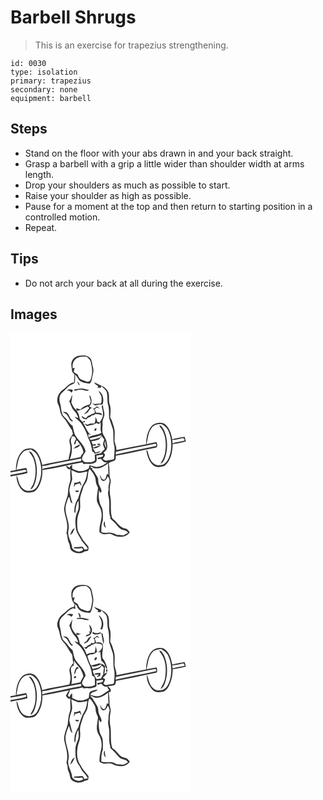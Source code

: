# Barbell Shrugs
> This is an exercise for trapezius strengthening.

``` 
id: 0030 
type: isolation 
primary: trapezius 
secondary: none 
equipment: barbell 
``` 

## Steps

 - Stand on the floor with your abs drawn in and your back straight.
 - Grasp a barbell with a grip a little wider than shoulder width at arms length.
 - Drop your shoulders as much as possible to start.
 - Raise your shoulder as high as possible.
 - Pause for a moment at the top and then return to starting position in a controlled motion.
 - Repeat.

## Tips

 - Do not arch your back at all during the exercise.

## Images

<svg width="288" height="275pt" viewBox="0 0 216 275" xmlns="http://www.w3.org/2000/svg">
  <g fill="#FFF">
    <path d="M0 0h216v275H0V172.3c6.78-1.27 13.64-2.24 20.29-4.13-.21-2.11-.59-4.21-1.37-6.19-3.94.87-7.9 1.6-11.87 2.29 1.69-7.11 1.92-15.27 7.44-20.73 2.53-2.94 6.57-3.05 10.11-3.67 2.82 2.01 5.98 3.86 7.67 7.02 6.2 11.11 6.13 25.3.22 36.51-1.85 3.47-5.18 6.41-9.37 5.95-5.37 1.2-9.99-2.89-12.01-7.51-1.92-3.39-1.7-7.63-4.09-10.77.34 6.88 2.64 14.41 8.3 18.77 3.52 2.9 8.32 1.59 12.39 1.02 4.09-1.96 6.21-6.31 7.91-10.28 2.2-5.02 2.73-10.57 2.62-16 16.08-2.15 31.84-6.27 47.8-9.15.49.51 1.48 1.55 1.97 2.06 4.52-.91 9.58.83 13.7-1.81 2.73-2.06 1.61-5.51 1.28-8.35 2.62-.48 5.24-1.07 7.91-1.13.91 3.78-4.25 2.42-6.1 3.84-.93 2.64 2.29.89 3.72 1.08 1.98 2.81 4.6 5.58 8.52 4-1.89 1.16-3.77 2.34-5.6 3.58-2.75.92-5.46 2.51-8.45 2.14-2.8-.36-5.47-1.35-8.19-2.05-.32 1.31-.65 2.63-.99 3.95-3.47 2.26-7.67 3.53-11.82 3.2-2.8-.51-5.32-1.91-7.92-2.99-.03-1.64-.07-3.28-.13-4.92-1.49.91-2.44 2.37-3.34 3.82-1.15-1.34-2.46-2.58-4.42-2.01 1.67 1.55 3.26 5.85 5.9 3.26-.68 3.59-.35 7.24-.1 10.85.42 3.5-1.42 6.64-2.06 9.98-.89 3.68-.65 7.51-1.36 11.21-1.6 5.21-3.88 10.32-4.2 15.82.14 7.2 3.77 13.85 3.74 21.08.02 2.76-.26 5.53-.96 8.21 1.7 3.72.91 8.02 2.88 11.64 1.34 2.46 1 5.42 2.14 7.92 3.85 4.87 11.83 6.23 16.82 2.43 1.42-.47 3.54-.08 4.33-1.65.58-1.23.15-2.65.22-3.95-2.35-3.66-5.94-6.36-7.86-10.3-1.91-3.81-4.95-7.18-5.33-11.6-.73-6.49-.55-13.35 2.02-19.45 2.4-5.5.64-11.54 1.21-17.29.59-4.14 2.43-7.95 3.51-11.97.85-3.7 4.13-6.26 4.93-9.98 1.5-4.16.29-8.98 2.95-12.72 3.75 4.03 7.35 9 7.37 14.75.04 2.89 1.87 5.26 2.73 7.91-.62 5.29-1.81 10.6-1.33 15.95 1.33 4.51 4.76 8.22 5.26 13 1.82 8.27-3.15 16.04-2.13 24.34 1.61.92 3.17 2.15 5.07 2.38 2.73.19 5.42-.75 8.14-.42 3.34.99 6.26 3.33 9.89 3.21 4.8 1.07 10.7-.78 13.1-5.3-1.6-1.7-2.86-4.24-5.48-4.38-7.1-.86-9.8-8.46-15.36-11.95-2.93-7.94-1.04-16.59-2.18-24.8-1.28-6.11-1.36-12.56.11-18.64.83-3.22-1.47-6.15-1.36-9.35.15-4.58-.13-9.16-.88-13.68.89-.6 1.78-1.18 2.69-1.74 1.71-.55 3.71-.69 5.06-2.01.96-1.56.58-3.52.8-5.26 15.31-2.57 30.41-6.23 45.65-9.14 1.17-.45 3.11-.13 3.63-1.55 1.18-1.78-.14-3.74-.6-5.52-4 .78-8.01 1.53-12.02 2.29 1.99-6.63 1.91-14.16 6.53-19.75 2.45-3.53 6.99-4.19 10.97-4.37 4.41 1.66 7.85 5.36 9.49 9.75 3.83 9.78 3.79 21.06-.09 30.82-1.82 4.37-5.41 9.13-10.7 8.77-4.88 1.05-9.25-2.54-11.36-6.64-1.92-3.21-2.48-6.95-3.61-10.44-.33-.23-1-.69-1.33-.91.93 6.6 2.99 13.59 8.14 18.16 3.74 3.28 9.18 2.19 13.51 1 7.79-6.16 9.69-16.94 9.98-26.33 5.34-.76 10.66-1.75 15.85-3.21-.52-1.85-1.01-3.71-1.6-5.54-4.99.76-9.96 1.64-14.81 3-1.21-6.15-2.8-12.74-7.55-17.19-4.3-4.3-11.48-3-16.03.15-6.07 5.9-7.54 14.88-7.84 22.99-11.89 2.06-23.73 4.49-35.56 6.89.19-3.72-1.54-7.05-2.32-10.58.05-5.66.98-11.5-.76-17.03-1.32-3.91-1.93-8.16-4.46-11.54.42-5.6 1.32-11.51-.88-16.86-1.26-4.51.52-9.46-1.49-13.88-1.52-3.08-4.14-5.86-7.45-6.96-3.3-1.06-6.09-3.23-9.43-4.2 1.06 2.13 3.09 3.35 5.1 4.46-.31.4-.92 1.22-1.23 1.62 1.38.12 2.76.23 4.14.35l.44-2.25c2.34 1.99 4.89 3.9 6.46 6.61 1.81 5.34.23 11.18 2.01 16.52 1.44 4.91.82 10.09 1.08 15.12 1.47 4.42 2.89 8.86 4.44 13.26 1.4 6.2-.07 12.68 1.41 18.89 1.62 5.47.02 11.13.19 16.7l-.52.95c-3.22.78-6.53 1.08-9.79 1.65-1.17-.71-2.34-1.4-3.56-2.01 2.09-1.8 4.59-5.79.92-7.42 1.95-1.56 4.16-3.25 4.57-5.89.34-2.73-.32-5.46-.86-8.12-.78-4.09-4.22-7.09-4.8-11.26-.44-3.59.43-7.21.09-10.83-.27-2.47.96-4.72 1.67-7.01 2.04-4.83-1.55-9.65-1-14.6-.57.71-1.13 1.42-1.68 2.13.82 3.78 2.17 7.64 1.44 11.56-.78 2.71-2.42 5.06-3.72 7.53l-2.88-.52c-.38-2.22-1.31-4.26-2.37-6.22.06 2.8.23 5.72-1.47 8.13-2.72-.36-5.54-.34-7.87 1.32-1.21-.48-2.43-.97-3.64-1.46 1.09 1.17 2.02 3.51 4.03 3.03 3.29-1.55 7.29-.94 10.14-3.49.95.37 1.88.76 2.81 1.18.77-.65 1.55-1.29 2.34-1.92.07 2.91.01 5.83-.18 8.74.34 1.27.69 2.54 1.05 3.81-4.73 2.83-10.68 2.29-15.27 5.29-.08-1.28-.74-2.64-.29-3.92l3.28 1.16c-5.45-3.62-6.52-10.31-10.09-15.36h2.42c-.01-.54-.02-1.61-.03-2.15-.87.58-1.73 1.16-2.59 1.76-1.1-1.12-2.22-2.22-3.34-3.31-.8-3.48-1.06-7.38-3.84-9.99 4.87-.73 8.98-3.32 13.37-5.32.66.56 1.32 1.13 1.98 1.7-1.22 1.59-2.4 3.23-3.61 4.84-1.13.86-2.11 1.87-2.71 3.18 1.61-.9 3.18-1.87 4.7-2.91 1.06-2.12 2.55-3.98 4.65-5.15-1.16-.53-2.31-1.08-3.46-1.62 4.26-3.24 3.52-10.07.49-13.91-.38 2.65 1.11 5 1.54 7.52-.31 1.39-.81 2.72-1.24 4.08-4.21.86-8.06 2.8-11.11 5.85a41.34 41.34 0 0 1-5.11-1.35c.16.66.47 1.98.63 2.64-3.01-2.54-4.99-5.95-6.45-9.55.43-3.05 1.01-6.08 1.24-9.16-1.85 2.26-1.7 5.59-3.84 7.6 2.01 3.84 2.84 8.37 6.01 11.52 2.45 2.33 3.99 5.32 4.9 8.54-1.57-.51-3.14-1-4.73-1.41 2.56 2.73 5.89 4.69 8.14 7.72 3.73 5.38 6.6 11.28 8.47 17.54 2.64 5.11 4.21 10.59 4.84 16.29 1.67.49 2.72 1.6 3.14 3.31.39-.41.77-.82 1.17-1.22 2.38.35 4.37-1.03 6.34-2.12-2.25.27-4.52.63-6.65 1.46-1.12-1.8-2.25-3.59-3.38-5.39 3.72 1.35 7.36-1.5 10.35-3.33-3.4.33-6.58 1.56-9.63 2.99-.19-.68-.56-2.03-.74-2.7.78.06 2.35.19 3.14.26l.96-2.21c-1.33.29-2.66.59-3.98.9-.57-1.33-1.16-2.64-1.75-3.95 3.05-.57 6.18-1.05 9.03-2.35 1.4-1.07 2.3-2.65 3.42-3.99 1.02 1.4 2.05 2.8 3.06 4.21-.57 1.92-1.29 3.82-1.53 5.82.51 1.95 1.4 3.78 2.16 5.65-1.84 1.33-3.18 3.16-4.65 4.84-2.47.6-4.98.99-7.4 1.78.07 2.26.16 4.53.32 6.8-3.44 3.25-8.33 2.22-12.59 2.1-.97-.97-1.94-1.93-2.92-2.89-.44-4.01 2.63-6.8 4.26-10.09-1.6-8.11-8.76-12.92-12.71-19.73-1.53-3.43-1.96-7.23-2.97-10.82-4.17-2.87-6.2-7.72-10.09-10.87-4.02-3.99-3.16-10.15-4.63-15.19-1.31-4.3-1.84-9.6 1.5-13.14 2.65-2.4 5.28-4.81 7.71-7.43 2.13-2.39 5.63-2.8 7.94-4.85.88-3.22.59-6.62.68-9.92 2.16 2.02 3.25 4.85 5.15 7.08 3.58 2.87 8.32 3.21 12.71 3.63.8-1.52 1.9-2.97 2.1-4.72.54-5.02 3.05-10.01 1.36-15.09-1.32-3.91-.61-8.96-4.31-11.68-3.17-2.76-7.73-2.12-11.61-2-5.03.24-9.63 4.45-9.99 9.53-.07 3.32.61 6.6 1.02 9.89l2.73 3.12c-.14 3.17-.28 6.34-.59 9.5-5.61.66-8.82 5.64-13.04 8.73-5.71 3.75-9.03 11.92-5.63 18.24 1.71 3.18 1.67 6.87 2.75 10.25 1.07 3.37 3.94 5.62 5.93 8.42 2.77 3.66 4.54 7.99 7.51 11.5.41 1.6.82 3.2 1.24 4.8-1.38 2.13-2.97 4.16-4.02 6.49-.76 2.73.58 5.45.9 8.15.96 5.41-1.72 10.49-2.06 15.83-10.53 2.41-21.31 3.69-31.72 6.59-1.33-6.5-3.51-13.34-8.67-17.84-3.73-3.1-9.14-1.98-13.22-.3-7.61 5.47-9.45 15.6-9.68 24.39-2.16.34-4.3.72-6.44 1.18l-.01-.83V0m80.02 57.87c.63 1.88 1.21 3.9 2.79 5.24.4-2.27-1.49-3.72-2.79-5.24m-3.35 10.07c-.1.38-.29 1.15-.39 1.53 2.61-.29 5.14-1.11 7.76-1.36 3.51-.37 7.07 3.06 10.21.28-3.4-.36-6.61-2.04-10.08-1.68-2.53.21-5 .81-7.5 1.23m-9.1 1.54c2.4-.91 4.25.59 5.57 2.42.54-1.1 1.82-2.04 1.5-3.39-2.17-1.24-5.46-1.19-7.07.97m38.21.08c.83 2.25 2.28 4.21 3.19 6.43.61 2.9.52 5.94-.29 8.8-3.68.12-7.49 1.17-11.05-.22 1.37.97 2.82 1.84 4.31 2.62 2.14-.39 4.49-2.06 6.61-.86.51-.14 1.54-.42 2.05-.55 1.81-5.74.62-12.97-4.82-16.22m-7.02 21.22c1.92.9 3.29 3.95 1.85 5.69-2.84.63-5.12 2.52-7.89 3.3-.68.87-1.35 1.75-2.01 2.63-1.81-.47-3.52-1.29-4.65-2.86-1.75 2.97 2.89 3.96 4.96 4.32 1.21-1.55 2.68-2.87 4.73-3.07l1.56-1.6c1.69-.24 3.31-.76 4.65-1.86 2.8.04 5.56.52 8.19 1.52-.83-3.53-4.97-2.92-7.72-3.02-.02-1.56-.58-2.9-1.68-4.03.92-.72 1.84-1.43 2.77-2.15 1.15.44 2.34.8 3.54 1.08-1.02-.9-2.1-1.74-3.14-2.6-1.64 1.07-2.93 3.05-5.16 2.65m-35.98 4.23c2.11 1.28 4.69 2.2 5.79 4.6 1.64 2.3 2.46 5.8 5.46 6.68l.95-1.1c-3.66-1.35-3.8-5.7-6.19-8.29-1.33-1.96-3.88-2.06-6.01-1.89m116.13 15.71c.06.48.19 1.46.25 1.95 4.66 4.96 6.62 11.8 7.03 18.46.37 6.3-.03 12.79-2.44 18.68-.98 2.56-2.87 4.65-3.72 7.27 3.13-1.19 4.36-4.52 5.45-7.4 2.95-8.54 3.2-17.9.97-26.64-1.32-4.61-3.01-9.92-7.54-12.32m-87.66 3.1c.65.55.65.55 0 0m11.14.55c-1.35.22-2.36 2.16-1.36 3.25 1.5.58 3.29-2.98 1.36-3.25m1.51 19.79c1.18.46 3.41.78 4.11-.5-.92-.99-4.01-1.25-4.11.5m-81.88 8.08c1.97 2.93 4.49 5.56 5.62 8.98 3.32 9.11 3.26 19.43.24 28.61-.81 2.98-3.21 5.22-3.91 8.22 3.59-1.63 4.68-5.75 5.86-9.16 2.74-10.09 2.55-21.29-1.79-30.91-1.36-2.4-2.67-5.99-6.02-5.74z"/>
    <path d="M78.38 31.31c3.57-2.97 8.45-2.76 12.81-2.73 2.71 2.07 5.44 4.62 5.46 8.32 1.98 6.72 1.77 14.11-1.04 20.56-.67.33-2.01.99-2.68 1.33-2.93-.83-5.9-1.63-8.63-3.01-2.01-1.21-2.87-3.55-3.62-5.65a83.465 83.465 0 0 1-4.85-3.24c.26-1.68.71-3.31 1.26-4.91-.61.13-1.85.4-2.46.54-.52-4.02.24-8.7 3.75-11.21zM94.57 126.77c4.82-1.5 9.93-2.25 14.69-4.1-.43 1.27-.99 2.73-2.39 3.2-3.33 1.29-6.91 1.72-10.3 2.81-.5-.48-1.5-1.44-2-1.91zM73.74 124.21c.73.04 2.19.14 2.92.18.64 1.14 1.59 2.12 2.09 3.33-1.62 1.66-2.14 3.9-2.46 6.13 2.76.39 1.63-3.19 2.91-4.69.2.02.59.07.79.09 3.16 3.79 6.17 7.93 7.32 12.82.95 2.94-3.06 3.99-2.94 6.82-4.33 1.17-8.79 1.7-13.15 2.75 2.33-6.28 3.47-13.15 1.59-19.72-1.03-2.61.15-5.23.93-7.71m2.07 14.83c2.74-1.03 7.28-1.78 7.74-5.11-2.76 1.06-6.29 2.34-7.74 5.11zM194.14 128.32c4.52.46 8.91-1.41 13.34-2.1.32.93 2.34 2.3 1 3.16-4.58 1.42-9.54 1.33-13.97 3.3-.09-1.09-.28-3.27-.37-4.36zM114.7 138.35c-1.03-2.73-2.87-5.51-1.08-8.38.45 2.78 1.05 5.56 1.08 8.38zM173.03 133.13c1.78-.72 3.02 2.82.88 2.89-15.95 3.26-31.89 6.61-47.86 9.83.23-1.09.46-2.17.69-3.25 15.34-3.58 30.88-6.22 46.29-9.47zM49.98 157.53c11.63-2.19 23.21-4.63 34.86-6.71-.01.74-.02 2.23-.03 2.98-13.69 2.29-27.15 5.65-40.81 8.1-2.05.39-4.24.64-5.94 1.98.04-1.46.04-2.92.01-4.38 4.07.56 7.94-1.36 11.91-1.97zM96.61 160.05c6.27 5.58 15.04 1.09 20.44-3.5.11 4.46.39 8.91.49 13.37-.49-.11-1.48-.35-1.97-.47-.44 2.37-.98 4.81-2.61 6.68-2.72.61-4.49-2.46-4.86-4.75h-.9c.76 2.21 1.15 4.88 3.25 6.28 3.36.76 5.24-2.84 6.18-5.45 1.07 1.46 2.24 3.04 2.28 4.93.06 3.07-1.79 5.91-1.26 9.02.29 1.99-.44 3.9-.64 5.86.05 2.4.78 4.72 1.13 7.09 1.29 7.36-.97 15 1.77 22.16-.08.36-.22 1.09-.29 1.46 1.8 1.74 3.64 3.44 5.45 5.18 2.43 2.27 3.85 5.54 6.86 7.17 2.92 2.17 7.5 1.08 9.13 5-1.78.82-3.4 1.91-5.15 2.79-2.61.42-5.24-.68-7.88-.27-2.6-1.21-5.14-2.95-8.12-2.87-3.63-.22-7.58 1.21-10.92-.78 0-4.68-.07-9.5 1.86-13.87-.13-6.08 1.02-12.79-2.66-18.1-2.33-5.67-2.77-12.18-1.82-18.22.34.77 1.02 2.3 1.37 3.06.34-.19 1.02-.57 1.36-.77.52-3.36-1.82-5.95-2.89-8.91-1.44-3.14-.16-7-2.3-9.87-2.01-2.93-3.26-6.48-6.18-8.67l1.04-.82c-.7-.3-2.11-.9-2.82-1.2l.66-1.53m17.95 73.9c-1.01-2.49-1.65-5.08-1.16-7.78-2.72 1.55-1.71 6.84 1.16 7.78zM0 167.4c6.03-.76 11.91-2.48 17.94-3.21.38.55 1.15 1.65 1.53 2.2-6.38 1.81-12.95 2.88-19.47 4.06v-3.05zM73.01 164.81c2.71.73 5.1 2.29 7.8 3.05 3.82.52 7.6-.7 11.31-1.46-.64 4.44-1.2 9.08-3.52 13.02-3.85 5.69-5.05 12.6-7.41 18.94-3.25 5-5.14 10.95-4.44 16.94l.97 1.13c.94-5.13.39-10.79 3.84-15.14.16 4.4.93 9.09-1.13 13.2-3.12 6.2-2.94 13.44-1.96 20.13.68 5.68 4.73 9.95 7.04 14.98 2.21 3.24 5.38 5.77 7.27 9.28-1.19 1.17-2.76 1.12-4.28 1.04-.71-1.24-.97-3.16-2.62-3.5-2.63.3-5.24.81-7.89.59-1.2-.15-1.95.38-2.26 1.61 3.41-.27 6.83.82 10.14-.57.47.96 1.92 2.31.31 3.08-3.94 2.76-9.6.88-12.14-2.94-.21-7.6-6.77-14.29-4.33-22.02 1.59-9.62-4.95-18.49-3.52-28.09.84-3.95 2-7.86 3.84-11.47 1.9 2.4 1.15 7.09 4.44 8.09-1.71-5.07-2.96-10.29-3.8-15.57.14-4.55 2.29-8.64 3.31-13 .08-3.79-.71-7.54-.97-11.32m3.51 14.98c-.2 1.8-.37 3.61-.29 5.43.52-1.06.95-2.16 1.41-3.24 1.83-.46 3.64-.98 5.41-1.65.32 1.31 1.08 2.28 2.27 2.9-.54-1.75-1.19-3.46-1.85-5.16-2.15 1.17-4.49 1.84-6.95 1.72m1.32 9.38c-.01 2.53 4.31 2.7 4.23.16-1.41-.08-2.82-.13-4.23-.16m-6.05 53.5c1.01-.91 1.99-1.85 2.95-2.82.48-1.89 1.49-3.57 2.43-5.25-3.45.63-4.57 5.12-5.38 8.07z"/>
  </g>
  <g fill="#333">
    <path d="M73 36.88c.36-5.08 4.96-9.29 9.99-9.53 3.88-.12 8.44-.76 11.61 2 3.7 2.72 2.99 7.77 4.31 11.68 1.69 5.08-.82 10.07-1.36 15.09-.2 1.75-1.3 3.2-2.1 4.72-4.39-.42-9.13-.76-12.71-3.63-1.9-2.23-2.99-5.06-5.15-7.08-.09 3.3.2 6.7-.68 9.92-2.31 2.05-5.81 2.46-7.94 4.85-2.43 2.62-5.06 5.03-7.71 7.43-3.34 3.54-2.81 8.84-1.5 13.14 1.47 5.04.61 11.2 4.63 15.19 3.89 3.15 5.92 8 10.09 10.87 1.01 3.59 1.44 7.39 2.97 10.82 3.95 6.81 11.11 11.62 12.71 19.73-1.63 3.29-4.7 6.08-4.26 10.09.98.96 1.95 1.92 2.92 2.89 4.26.12 9.15 1.15 12.59-2.1-.16-2.27-.25-4.54-.32-6.8 2.42-.79 4.93-1.18 7.4-1.78 1.47-1.68 2.81-3.51 4.65-4.84-.76-1.87-1.65-3.7-2.16-5.65.24-2 .96-3.9 1.53-5.82-1.01-1.41-2.04-2.81-3.06-4.21-1.12 1.34-2.02 2.92-3.42 3.99-2.85 1.3-5.98 1.78-9.03 2.35.59 1.31 1.18 2.62 1.75 3.95 1.32-.31 2.65-.61 3.98-.9l-.96 2.21c-.79-.07-2.36-.2-3.14-.26.18.67.55 2.02.74 2.7 3.05-1.43 6.23-2.66 9.63-2.99-2.99 1.83-6.63 4.68-10.35 3.33 1.13 1.8 2.26 3.59 3.38 5.39 2.13-.83 4.4-1.19 6.65-1.46-1.97 1.09-3.96 2.47-6.34 2.12-.4.4-.78.81-1.17 1.22-.42-1.71-1.47-2.82-3.14-3.31-.63-5.7-2.2-11.18-4.84-16.29-1.87-6.26-4.74-12.16-8.47-17.54-2.25-3.03-5.58-4.99-8.14-7.72 1.59.41 3.16.9 4.73 1.41-.91-3.22-2.45-6.21-4.9-8.54-3.17-3.15-4-7.68-6.01-11.52 2.14-2.01 1.99-5.34 3.84-7.6-.23 3.08-.81 6.11-1.24 9.16 1.46 3.6 3.44 7.01 6.45 9.55-.16-.66-.47-1.98-.63-2.64 1.68.56 3.38 1.01 5.11 1.35 3.05-3.05 6.9-4.99 11.11-5.85.43-1.36.93-2.69 1.24-4.08-.43-2.52-1.92-4.87-1.54-7.52 3.03 3.84 3.77 10.67-.49 13.91 1.15.54 2.3 1.09 3.46 1.62-2.1 1.17-3.59 3.03-4.65 5.15a61.242 61.242 0 0 1-4.7 2.91c.6-1.31 1.58-2.32 2.71-3.18 1.21-1.61 2.39-3.25 3.61-4.84-.66-.57-1.32-1.14-1.98-1.7-4.39 2-8.5 4.59-13.37 5.32 2.78 2.61 3.04 6.51 3.84 9.99 1.12 1.09 2.24 2.19 3.34 3.31.86-.6 1.72-1.18 2.59-1.76.01.54.02 1.61.03 2.15h-2.42c3.57 5.05 4.64 11.74 10.09 15.36l-3.28-1.16c-.45 1.28.21 2.64.29 3.92 4.59-3 10.54-2.46 15.27-5.29-.36-1.27-.71-2.54-1.05-3.81.19-2.91.25-5.83.18-8.74-.79.63-1.57 1.27-2.34 1.92-.93-.42-1.86-.81-2.81-1.18-2.85 2.55-6.85 1.94-10.14 3.49-2.01.48-2.94-1.86-4.03-3.03 1.21.49 2.43.98 3.64 1.46 2.33-1.66 5.15-1.68 7.87-1.32 1.7-2.41 1.53-5.33 1.47-8.13 1.06 1.96 1.99 4 2.37 6.22l2.88.52c1.3-2.47 2.94-4.82 3.72-7.53.73-3.92-.62-7.78-1.44-11.56.55-.71 1.11-1.42 1.68-2.13-.55 4.95 3.04 9.77 1 14.6-.71 2.29-1.94 4.54-1.67 7.01.34 3.62-.53 7.24-.09 10.83.58 4.17 4.02 7.17 4.8 11.26.54 2.66 1.2 5.39.86 8.12-.41 2.64-2.62 4.33-4.57 5.89 3.67 1.63 1.17 5.62-.92 7.42 1.22.61 2.39 1.3 3.56 2.01 3.26-.57 6.57-.87 9.79-1.65l.52-.95c-.17-5.57 1.43-11.23-.19-16.7-1.48-6.21-.01-12.69-1.41-18.89-1.55-4.4-2.97-8.84-4.44-13.26-.26-5.03.36-10.21-1.08-15.12-1.78-5.34-.2-11.18-2.01-16.52-1.57-2.71-4.12-4.62-6.46-6.61l-.44 2.25c-1.38-.12-2.76-.23-4.14-.35.31-.4.92-1.22 1.23-1.62-2.01-1.11-4.04-2.33-5.1-4.46 3.34.97 6.13 3.14 9.43 4.2 3.31 1.1 5.93 3.88 7.45 6.96 2.01 4.42.23 9.37 1.49 13.88 2.2 5.35 1.3 11.26.88 16.86 2.53 3.38 3.14 7.63 4.46 11.54 1.74 5.53.81 11.37.76 17.03.78 3.53 2.51 6.86 2.32 10.58 11.83-2.4 23.67-4.83 35.56-6.89.3-8.11 1.77-17.09 7.84-22.99 4.55-3.15 11.73-4.45 16.03-.15 4.75 4.45 6.34 11.04 7.55 17.19 4.85-1.36 9.82-2.24 14.81-3 .59 1.83 1.08 3.69 1.6 5.54-5.19 1.46-10.51 2.45-15.85 3.21-.29 9.39-2.19 20.17-9.98 26.33-4.33 1.19-9.77 2.28-13.51-1-5.15-4.57-7.21-11.56-8.14-18.16.33.22 1 .68 1.33.91 1.13 3.49 1.69 7.23 3.61 10.44 2.11 4.1 6.48 7.69 11.36 6.64 5.29.36 8.88-4.4 10.7-8.77 3.88-9.76 3.92-21.04.09-30.82-1.64-4.39-5.08-8.09-9.49-9.75-3.98.18-8.52.84-10.97 4.37-4.62 5.59-4.54 13.12-6.53 19.75 4.01-.76 8.02-1.51 12.02-2.29.46 1.78 1.78 3.74.6 5.52-.52 1.42-2.46 1.1-3.63 1.55-15.24 2.91-30.34 6.57-45.65 9.14-.22 1.74.16 3.7-.8 5.26-1.35 1.32-3.35 1.46-5.06 2.01-.91.56-1.8 1.14-2.69 1.74.75 4.52 1.03 9.1.88 13.68-.11 3.2 2.19 6.13 1.36 9.35-1.47 6.08-1.39 12.53-.11 18.64 1.14 8.21-.75 16.86 2.18 24.8 5.56 3.49 8.26 11.09 15.36 11.95 2.62.14 3.88 2.68 5.48 4.38-2.4 4.52-8.3 6.37-13.1 5.3-3.63.12-6.55-2.22-9.89-3.21-2.72-.33-5.41.61-8.14.42-1.9-.23-3.46-1.46-5.07-2.38-1.02-8.3 3.95-16.07 2.13-24.34-.5-4.78-3.93-8.49-5.26-13-.48-5.35.71-10.66 1.33-15.95-.86-2.65-2.69-5.02-2.73-7.91-.02-5.75-3.62-10.72-7.37-14.75-2.66 3.74-1.45 8.56-2.95 12.72-.8 3.72-4.08 6.28-4.93 9.98-1.08 4.02-2.92 7.83-3.51 11.97-.57 5.75 1.19 11.79-1.21 17.29-2.57 6.1-2.75 12.96-2.02 19.45.38 4.42 3.42 7.79 5.33 11.6 1.92 3.94 5.51 6.64 7.86 10.3-.07 1.3.36 2.72-.22 3.95-.79 1.57-2.91 1.18-4.33 1.65-4.99 3.8-12.97 2.44-16.82-2.43-1.14-2.5-.8-5.46-2.14-7.92-1.97-3.62-1.18-7.92-2.88-11.64.7-2.68.98-5.45.96-8.21.03-7.23-3.6-13.88-3.74-21.08.32-5.5 2.6-10.61 4.2-15.82.71-3.7.47-7.53 1.36-11.21.64-3.34 2.48-6.48 2.06-9.98-.25-3.61-.58-7.26.1-10.85-2.64 2.59-4.23-1.71-5.9-3.26 1.96-.57 3.27.67 4.42 2.01.9-1.45 1.85-2.91 3.34-3.82.06 1.64.1 3.28.13 4.92 2.6 1.08 5.12 2.48 7.92 2.99 4.15.33 8.35-.94 11.82-3.2.34-1.32.67-2.64.99-3.95 2.72.7 5.39 1.69 8.19 2.05 2.99.37 5.7-1.22 8.45-2.14 1.83-1.24 3.71-2.42 5.6-3.58-3.92 1.58-6.54-1.19-8.52-4-1.43-.19-4.65 1.56-3.72-1.08 1.85-1.42 7.01-.06 6.1-3.84-2.67.06-5.29.65-7.91 1.13.33 2.84 1.45 6.29-1.28 8.35-4.12 2.64-9.18.9-13.7 1.81-.49-.51-1.48-1.55-1.97-2.06-15.96 2.88-31.72 7-47.8 9.15.11 5.43-.42 10.98-2.62 16-1.7 3.97-3.82 8.32-7.91 10.28-4.07.57-8.87 1.88-12.39-1.02-5.66-4.36-7.96-11.89-8.3-18.77 2.39 3.14 2.17 7.38 4.09 10.77 2.02 4.62 6.64 8.71 12.01 7.51 4.19.46 7.52-2.48 9.37-5.95 5.91-11.21 5.98-25.4-.22-36.51-1.69-3.16-4.85-5.01-7.67-7.02-3.54.62-7.58.73-10.11 3.67-5.52 5.46-5.75 13.62-7.44 20.73 3.97-.69 7.93-1.42 11.87-2.29.78 1.98 1.16 4.08 1.37 6.19-6.65 1.89-13.51 2.86-20.29 4.13v-1.85c6.52-1.18 13.09-2.25 19.47-4.06-.38-.55-1.15-1.65-1.53-2.2-6.03.73-11.91 2.45-17.94 3.21v-2.41l.01.83c2.14-.46 4.28-.84 6.44-1.18.23-8.79 2.07-18.92 9.68-24.39 4.08-1.68 9.49-2.8 13.22.3 5.16 4.5 7.34 11.34 8.67 17.84 10.41-2.9 21.19-4.18 31.72-6.59.34-5.34 3.02-10.42 2.06-15.83-.32-2.7-1.66-5.42-.9-8.15 1.05-2.33 2.64-4.36 4.02-6.49-.42-1.6-.83-3.2-1.24-4.8-2.97-3.51-4.74-7.84-7.51-11.5-1.99-2.8-4.86-5.05-5.93-8.42-1.08-3.38-1.04-7.07-2.75-10.25-3.4-6.32-.08-14.49 5.63-18.24 4.22-3.09 7.43-8.07 13.04-8.73.31-3.16.45-6.33.59-9.5l-2.73-3.12c-.41-3.29-1.09-6.57-1.02-9.89m5.38-5.57c-3.51 2.51-4.27 7.19-3.75 11.21.61-.14 1.85-.41 2.46-.54-.55 1.6-1 3.23-1.26 4.91 1.58 1.13 3.19 2.22 4.85 3.24.75 2.1 1.61 4.44 3.62 5.65 2.73 1.38 5.7 2.18 8.63 3.01.67-.34 2.01-1 2.68-1.33 2.81-6.45 3.02-13.84 1.04-20.56-.02-3.7-2.75-6.25-5.46-8.32-4.36-.03-9.24-.24-12.81 2.73m16.19 95.46c.5.47 1.5 1.43 2 1.91 3.39-1.09 6.97-1.52 10.3-2.81 1.4-.47 1.96-1.93 2.39-3.2-4.76 1.85-9.87 2.6-14.69 4.1m-20.83-2.56c-.78 2.48-1.96 5.1-.93 7.71 1.88 6.57.74 13.44-1.59 19.72 4.36-1.05 8.82-1.58 13.15-2.75-.12-2.83 3.89-3.88 2.94-6.82-1.15-4.89-4.16-9.03-7.32-12.82-.2-.02-.59-.07-.79-.09-1.28 1.5-.15 5.08-2.91 4.69.32-2.23.84-4.47 2.46-6.13-.5-1.21-1.45-2.19-2.09-3.33-.73-.04-2.19-.14-2.92-.18m120.4 4.11c.09 1.09.28 3.27.37 4.36 4.43-1.97 9.39-1.88 13.97-3.3 1.34-.86-.68-2.23-1-3.16-4.43.69-8.82 2.56-13.34 2.1m-79.44 10.03c-.03-2.82-.63-5.6-1.08-8.38-1.79 2.87.05 5.65 1.08 8.38m58.33-5.22c-15.41 3.25-30.95 5.89-46.29 9.47-.23 1.08-.46 2.16-.69 3.25 15.97-3.22 31.91-6.57 47.86-9.83 2.14-.07.9-3.61-.88-2.89m-123.05 24.4c-3.97.61-7.84 2.53-11.91 1.97.03 1.46.03 2.92-.01 4.38 1.7-1.34 3.89-1.59 5.94-1.98 13.66-2.45 27.12-5.81 40.81-8.1.01-.75.02-2.24.03-2.98-11.65 2.08-23.23 4.52-34.86 6.71m46.63 2.52l-.66 1.53c.71.3 2.12.9 2.82 1.2l-1.04.82c2.92 2.19 4.17 5.74 6.18 8.67 2.14 2.87.86 6.73 2.3 9.87 1.07 2.96 3.41 5.55 2.89 8.91-.34.2-1.02.58-1.36.77-.35-.76-1.03-2.29-1.37-3.06-.95 6.04-.51 12.55 1.82 18.22 3.68 5.31 2.53 12.02 2.66 18.1-1.93 4.37-1.86 9.19-1.86 13.87 3.34 1.99 7.29.56 10.92.78 2.98-.08 5.52 1.66 8.12 2.87 2.64-.41 5.27.69 7.88.27 1.75-.88 3.37-1.97 5.15-2.79-1.63-3.92-6.21-2.83-9.13-5-3.01-1.63-4.43-4.9-6.86-7.17-1.81-1.74-3.65-3.44-5.45-5.18.07-.37.21-1.1.29-1.46-2.74-7.16-.48-14.8-1.77-22.16-.35-2.37-1.08-4.69-1.13-7.09.2-1.96.93-3.87.64-5.86-.53-3.11 1.32-5.95 1.26-9.02-.04-1.89-1.21-3.47-2.28-4.93-.94 2.61-2.82 6.21-6.18 5.45-2.1-1.4-2.49-4.07-3.25-6.28h.9c.37 2.29 2.14 5.36 4.86 4.75 1.63-1.87 2.17-4.31 2.61-6.68.49.12 1.48.36 1.97.47-.1-4.46-.38-8.91-.49-13.37-5.4 4.59-14.17 9.08-20.44 3.5m-23.6 4.76c.26 3.78 1.05 7.53.97 11.32-1.02 4.36-3.17 8.45-3.31 13 .84 5.28 2.09 10.5 3.8 15.57-3.29-1-2.54-5.69-4.44-8.09-1.84 3.61-3 7.52-3.84 11.47-1.43 9.6 5.11 18.47 3.52 28.09-2.44 7.73 4.12 14.42 4.33 22.02 2.54 3.82 8.2 5.7 12.14 2.94 1.61-.77.16-2.12-.31-3.08-3.31 1.39-6.73.3-10.14.57.31-1.23 1.06-1.76 2.26-1.61 2.65.22 5.26-.29 7.89-.59 1.65.34 1.91 2.26 2.62 3.5 1.52.08 3.09.13 4.28-1.04-1.89-3.51-5.06-6.04-7.27-9.28-2.31-5.03-6.36-9.3-7.04-14.98-.98-6.69-1.16-13.93 1.96-20.13 2.06-4.11 1.29-8.8 1.13-13.2-3.45 4.35-2.9 10.01-3.84 15.14l-.97-1.13c-.7-5.99 1.19-11.94 4.44-16.94 2.36-6.34 3.56-13.25 7.41-18.94 2.32-3.94 2.88-8.58 3.52-13.02-3.71.76-7.49 1.98-11.31 1.46-2.7-.76-5.09-2.32-7.8-3.05z"/>
    <path d="M80.02 57.87c1.3 1.52 3.19 2.97 2.79 5.24-1.58-1.34-2.16-3.36-2.79-5.24zM76.67 67.94c2.5-.42 4.97-1.02 7.5-1.23 3.47-.36 6.68 1.32 10.08 1.68-3.14 2.78-6.7-.65-10.21-.28-2.62.25-5.15 1.07-7.76 1.36.1-.38.29-1.15.39-1.53zM67.57 69.48c1.61-2.16 4.9-2.21 7.07-.97.32 1.35-.96 2.29-1.5 3.39-1.32-1.83-3.17-3.33-5.57-2.42zM105.78 69.56c5.44 3.25 6.63 10.48 4.82 16.22-.51.13-1.54.41-2.05.55-2.12-1.2-4.47.47-6.61.86-1.49-.78-2.94-1.65-4.31-2.62 3.56 1.39 7.37.34 11.05.22.81-2.86.9-5.9.29-8.8-.91-2.22-2.36-4.18-3.19-6.43zM98.76 90.78c2.23.4 3.52-1.58 5.16-2.65 1.04.86 2.12 1.7 3.14 2.6-1.2-.28-2.39-.64-3.54-1.08-.93.72-1.85 1.43-2.77 2.15 1.1 1.13 1.66 2.47 1.68 4.03 2.75.1 6.89-.51 7.72 3.02-2.63-1-5.39-1.48-8.19-1.52-1.34 1.1-2.96 1.62-4.65 1.86l-1.56 1.6c-2.05.2-3.52 1.52-4.73 3.07-2.07-.36-6.71-1.35-4.96-4.32 1.13 1.57 2.84 2.39 4.65 2.86.66-.88 1.33-1.76 2.01-2.63 2.77-.78 5.05-2.67 7.89-3.3 1.44-1.74.07-4.79-1.85-5.69zM62.78 95.01c2.13-.17 4.68-.07 6.01 1.89 2.39 2.59 2.53 6.94 6.19 8.29l-.95 1.1c-3-.88-3.82-4.38-5.46-6.68-1.1-2.4-3.68-3.32-5.79-4.6zM178.91 110.72c4.53 2.4 6.22 7.71 7.54 12.32 2.23 8.74 1.98 18.1-.97 26.64-1.09 2.88-2.32 6.21-5.45 7.4.85-2.62 2.74-4.71 3.72-7.27 2.41-5.89 2.81-12.38 2.44-18.68-.41-6.66-2.37-13.5-7.03-18.46-.06-.49-.19-1.47-.25-1.95zM91.25 113.82c.65.55.65.55 0 0zM102.39 114.37c1.93.27.14 3.83-1.36 3.25-1-1.09.01-3.03 1.36-3.25zM103.9 134.16c.1-1.75 3.19-1.49 4.11-.5-.7 1.28-2.93.96-4.11.5zM75.81 139.04c1.45-2.77 4.98-4.05 7.74-5.11-.46 3.33-5 4.08-7.74 5.11zM22.02 142.24c3.35-.25 4.66 3.34 6.02 5.74 4.34 9.62 4.53 20.82 1.79 30.91-1.18 3.41-2.27 7.53-5.86 9.16.7-3 3.1-5.24 3.91-8.22 3.02-9.18 3.08-19.5-.24-28.61-1.13-3.42-3.65-6.05-5.62-8.98zM76.52 179.79c2.46.12 4.8-.55 6.95-1.72.66 1.7 1.31 3.41 1.85 5.16-1.19-.62-1.95-1.59-2.27-2.9-1.77.67-3.58 1.19-5.41 1.65-.46 1.08-.89 2.18-1.41 3.24-.08-1.82.09-3.63.29-5.43zM77.84 189.17c1.41.03 2.82.08 4.23.16.08 2.54-4.24 2.37-4.23-.16zM114.56 233.95c-2.87-.94-3.88-6.23-1.16-7.78-.49 2.7.15 5.29 1.16 7.78zM71.79 242.67c.81-2.95 1.93-7.44 5.38-8.07-.94 1.68-1.95 3.36-2.43 5.25-.96.97-1.94 1.91-2.95 2.82z"/>
  </g>
</svg>

<svg width="288" height="275pt" viewBox="0 0 216 275" xmlns="http://www.w3.org/2000/svg">
  <g fill="#FFF">
    <path d="M0 0h216v275H0V167.31c6.82-1.22 13.67-2.33 20.37-4.11-.36-2.08-.78-4.15-1.3-6.2-3.99.79-7.97 1.57-11.97 2.27 1.53-6.94 1.88-14.75 6.93-20.26 2.47-2.97 6.45-3.88 10.14-3.91 5.62 1.95 9.24 7.39 10.78 12.94 3.44 10.09 2.37 21.63-2.8 30.92-3.34 6.87-14.27 7.56-18.74 1.55-3.19-3.73-3.92-8.71-5.45-13.2-.19-.01-.57-.04-.75-.05.27 6.5 2.86 13.49 8.12 17.59 3.52 2.86 8.28 1.59 12.33 1.02 4.11-1.92 6.24-6.27 7.94-10.23 2.21-5.01 2.69-10.55 2.69-15.97 10.72-1.52 21.27-4.06 31.93-5.93-1.25 2.1-2.73 4.08-3.75 6.32 1.27 1.8 2.88 4.91 5.53 3.38-1.07 5.45 1.06 11.15-.94 16.46-1.72 4.69-1.83 9.71-2.39 14.61-1.86 7.02-5.75 14.11-3.7 21.56 2.01 7.89 4.56 16.1 2.18 24.25.47 1.57.94 3.14 1.4 4.72-.2 2.38.43 4.68 1.42 6.82 1.19 2.53 1.17 5.42 2.24 7.98 3.88 4.97 11.63 5.94 16.83 2.55 1.37-.59 3.38-.37 4.27-1.77.3-1.29.26-2.62.34-3.92-3.29-4.23-7.17-8.03-9.47-12.95-5.38-7.26-4.87-17.04-2.89-25.4 2.16-4.84 2.78-10.11 2.21-15.36-.73-6.24 2.14-11.98 3.87-17.8 1.39-3.68 4.47-6.6 5.02-10.63 1.08-3.6.02-7.8 2.47-10.93 2.86 1.76 4.19 5.01 5.85 7.78 1.95 3.14 1.06 7.1 2.58 10.41.74 1.97 2.14 3.92 1.54 6.13-.71 6.08-2.78 12.89.82 18.44 3.7 5.8 4.7 13.1 2.8 19.7-1.26 4.32-1.78 8.79-1.61 13.28 1.93.99 3.84 2.45 6.13 2.28 3.23-.1 6.7-1.19 9.69.59 6.44 3.55 16.18 3.89 20.52-3.02-1.19-1.3-2.26-2.73-3.65-3.82-2.56-1.01-5.57-1.1-7.65-3.11-3.31-2.97-5.67-6.96-9.67-9.15-2.73-8.12-1.16-16.77-2.18-25.12-1.26-6.11-1.29-12.5.09-18.59.74-3.55-1.61-6.81-1.31-10.36.08-4.28-.23-8.57-.89-12.8l2.36-1.08c.04-.84.09-1.68.13-2.52-1.17-1.28-2.33-2.59-3.46-3.91 2.54-.41 5.27-.23 7.65-1.36 1.94-.84 1.51-3.36 2.04-5.03 16.11-2.92 32.09-6.51 48.12-9.8 2.39-1.18 1.01-4.42.53-6.44-4.03.73-8.05 1.5-12.06 2.27 1.79-7.09 1.99-15.22 7.36-20.8 2.54-2.8 6.51-2.72 9.91-3.56 3.45 1.89 6.93 4.2 8.63 7.9 4.72 9.74 4.93 21.4 1.43 31.56-1.5 3.96-3.88 8.21-8.08 9.75-3.27.47-7.09 1.21-9.9-1.03-5.84-3.82-6.77-11.27-8.84-17.36-.91 6.52 2.24 13.18 6.43 18.03 3.51 4.09 9.26 3.26 13.91 2.17 2.76-1.44 4.58-4.18 6.1-6.82 3.14-6.07 4.36-12.97 4.5-19.75 5.32-.75 10.6-1.81 15.8-3.16-.47-1.88-.97-3.75-1.52-5.6-5 .71-9.97 1.68-14.86 2.95-1.26-6.11-2.8-12.71-7.56-17.13-4.29-4.31-11.45-3-16 .12-6.1 5.88-7.56 14.87-7.87 22.98-11.87 2.11-23.69 4.48-35.49 6.92.18-4.05-1.45-7.77-2.35-11.62 0-5.64.91-11.43-.78-16.93-1.24-3.97-2.07-8.15-4.44-11.64.34-5.15 1.14-10.5-.51-15.51-2.04-5.27.53-11.41-2.53-16.42-3.56-5.79-10.76-7.14-16.45-9.97 1.36 1.93 3.26 3.34 5.21 4.6-.27.39-.83 1.16-1.11 1.54l4.14.33c.09-.59.26-1.77.35-2.36 2.32 2.06 4.91 3.98 6.51 6.7 1.77 5.35.33 11.19 2.02 16.56 1.36 4.91.83 10.05 1.13 15.07 1.31 4.47 2.92 8.85 4.37 13.28 1.36 5.85.1 11.96 1.24 17.85 1.52 6.1.81 12.59-.07 18.67-3.25.85-6.61 1.08-9.91 1.72-.83-.6-1.67-1.19-2.51-1.77.89-1.69 1.57-3.48 2.11-5.31-.95-.6-1.89-1.21-2.84-1.81 2.24-1.75 4.4-3.72 5.4-6.49-1.21.63-2.4 1.28-3.57 1.96.72-3.14.74-6.36.66-9.56-.89-.72-1.78-1.44-2.66-2.16-1.28-.33-2.55-.68-3.82-1.03-3.34 1.04-6.76 1.77-10.15 2.62-1.88-3.68-3.44-7.51-4.3-11.55 1.19-.61 2.37-1.21 3.56-1.81 3.12.36 5.82-1.03 7.97-3.18-.35-2.25-.99-4.43-1.81-6.54-.1 2.7-.23 5.46-1.39 7.96-3.23-.39-6.42.15-9.21 1.86-1.86-4.86-4.19-9.72-8.24-13.14-.77-3.48-1.26-7.22-3.79-9.96 1.67-.52 3.36-.93 5.05-1.38-1.81-.52-3.62-1.04-5.4-1.62.05.63.17 1.89.23 2.51-2.75-2.78-5.48-6-6.08-9.99.05-2.9.83-5.72 1.06-8.6-1.4 2.45-2.37 5.11-3.75 7.57 1.76 3.93 2.82 8.31 5.9 11.49 2.36 2.37 3.94 5.32 4.93 8.49-1.6-.48-3.2-.96-4.82-1.37 2.8 2.84 6.29 5.01 8.59 8.32 3.38 5.02 6.09 10.47 7.83 16.28 2.51 5.31 4.54 10.83 5.01 16.73 1.01.66 2.13 1.21 2.95 2.13.59 3.02.26 6.13.44 9.19-3.7 2.64-8.28 1.99-12.53 1.78-.99-.99-1.97-1.98-2.97-2.95-.18-3.92 2.62-6.77 4.27-10.02-1.31-7.02-6.93-11.7-10.99-17.14-3.06-3.8-3.36-8.85-4.66-13.37-4.04-3.06-6.37-7.7-10.15-11.02-4.03-4.18-3.12-10.51-4.72-15.7-1.31-4.34-1.49-9.79 2.21-13.05 4.42-3.64 7.76-8.76 13.42-10.65.84.32 1.69.63 2.54.93-.11-1.93-.25-3.86-.39-5.78l2.16 1.8c1.85 6.98 9.77 8.54 16 8.63 2.69-4 3.08-8.87 3.73-13.51.68-4.47-1.16-8.76-1.81-13.12-.61-3.92-4.49-6.79-8.37-6.79-4.61-.37-10.02-.29-13.34 3.46-3.48 3.42-3 8.67-2.16 13.05.3 2.45 1.86 4.46 3.26 6.39-.2 1.22-.51 2.41-.94 3.57-.51 0-1.54.02-2.05.03-2.61 1.28-4.98 3-7.01 5.08-2.44 2.54-5.73 4.19-7.78 7.1-2.41 3.82-4.17 8.69-2.08 13.06 2.81 5.29 1.82 12.15 6.37 16.57 4.29 4.41 6.58 10.27 10.44 15 1.25 3.95.18 8.5 2.68 12.03l-.44-4.91c2.34 3.5 4.87 6.89 7.83 9.91 1.2 3.1 3.21 6 3.5 9.37-.9 2.43-2.83 4.39-3.4 6.98-3.61.83-7.25 1.51-10.89 2.18.97-5.07.76-10.3-.43-15.31-.54-2.7.07-6.94 3.56-7.02-.35-.99-.71-1.96-1.09-2.93-1.48 2.24-3.14 4.43-4.19 6.92-.63 2.74.51 5.46.85 8.16.62 3.6-.31 7.19-1.1 10.68-10.87 2.28-21.91 3.82-32.64 6.66-1.5-6.83-3.78-14.36-9.79-18.57-5.13-2.53-12.2-.94-15.64 3.71-4.69 5.94-5.95 13.76-6.17 21.13-2.15.34-4.29.73-6.43 1.16l-.01-.79V0m67.29 63.2c2.26-.22 4.18.64 5.73 2.23 1.13-.33 1.44-1.94 2.25-2.74-2.64-1.25-5.59-1.31-7.98.51m13.92-2.83c.59 2.15 1.29 4.26 1.92 6.4-1.02.13-3.07.38-4.09.51.34.24 1.03.74 1.37.98 1.17-.07 2.35-.14 3.53-.13 3.59-.29 7.07 2.71 10.45.43-3.53-.87-7.04-1.95-10.7-2.02 1.19-2.51-.38-4.86-2.48-6.17m24.56 3.17c1.2 3.17 3.78 5.9 3.58 9.48.35 2.5-.48 4.88-1.49 7.12.48.18 1.44.55 1.92.73 3.14-5.72 1.69-13.81-4.01-17.33M94.35 74.78c.53 2.97 1.83 5.8 1.62 8.88-.44-.34-1.33-1.01-1.77-1.34.15 1.18 1.09 2.2.84 3.44-1.25.65-2.57 1.16-3.89 1.67l-1.11 1.79c2.6-.75 5.99-1.19 6.87-4.25 2.23-3.31.28-7.89-2.56-10.19m3.85 10.56c3.37 2.5 7.29 1.05 10.86-.18.44 4.35 1.52 8.6 2.48 12.86 1.61-3.63-.36-7.46-.79-11.12.04-1.97-2.23-2.02-3.5-2.75-2.82 1.3-5.8 1.32-8.42-.44-.16.41-.48 1.23-.63 1.63m2.72 5.36l-2.05.08c2.19 1.36 2.73 4 1.61 6.26l-3.52-.12c-.34.5-1.02 1.48-1.35 1.97-.93.28-1.85.57-2.77.85-1.24 1.69-2.76 3.06-5.08 2.21 1.03.7 2.06 1.41 3.1 2.11 1.28-1.6 2.82-2.97 4.9-3.35l1.52-1.44c1.68-.39 3.3-.99 4.76-1.93 2.67.24 5.61.04 7.83 1.83 1.46 3.61-2.16 7.32-5.08 9.15 1.04-.18 2.07-.4 3.08-.68.08 3.55.68 7.06 1.11 10.58 2.29 1.74 4.2 4.07 4.81 6.94.09 1.41 1.27 2.08 2.36 2.7-.86-4.65-2.67-9.01-5.64-12.71-1.37-5.63 1.37-11.22.08-16.83-1.71-2.67-5.27-2.63-8.01-1.75-.15-1.72-.72-3.34-1.59-4.82.83-.7 1.66-1.41 2.49-2.11 1.19.43 2.39.83 3.6 1.22-1.05-.95-2.13-1.87-3.21-2.79a92.2 92.2 0 0 0-2.95 2.63m-38.08-1.58c1.89 1.14 4.28 1.87 5.38 3.96 1.63 2.38 2.61 5.31 5.01 7.08.46-.15 1.39-.46 1.85-.62-3.81-1.96-4.09-6.73-7.06-9.46-1.42-1.31-3.42-1.05-5.18-.96m28.32 5.79c-1.34.5-2.71 1.12-2.72 2.74 1.63-.65 3.12-1.6 4.62-2.49 1.24-2.17 2.76-4.15 4.06-6.27-3.2.48-4.66 3.42-5.96 6.02m87.52 10.71c.14.5.41 1.5.55 2 7.4 8.44 8.03 20.63 6.3 31.22-.69 4.9-3.52 9-5.57 13.37 3.08-1.39 4.5-4.61 5.55-7.61 3.31-9.7 3.21-20.48-.16-30.14-1.33-3.47-3.1-7.2-6.67-8.84m-76.33 8.56c-1.15.53-2.25 2.19-1.34 3.36 1.72.8 4.11-4.14 1.34-3.36m-25.72 20.43c2.48-1.91 1.29-7.65 5.5-6.97-.53-.6-1.59-1.8-2.12-2.41-2.45 2.45-3.61 5.95-3.38 9.38m38.27-3.59c.89 2.11 1.84-1.55 1.23-2.3-1.23-1.58-1.69 1.51-1.23 2.3m-92.95 6.16c3.56 4.35 6.55 9.28 7.38 14.95 1.55 9.61 1.07 20.31-4.53 28.63-.52.69-.67 1.47-.45 2.32 3.41-2.24 4.61-6.38 5.73-10.08 2.4-9.61 2.18-20.13-1.72-29.33-1.43-2.67-2.77-6.54-6.41-6.49m54.49.13c-1.38 1.45 1.26 2.65 2.02 1.11 1.38-1.49-1.22-2.57-2.02-1.11z"/>
    <path d="M78.4 31.29c3.58-2.97 8.45-2.73 12.81-2.72 2.06 1.88 4.78 3.62 5.11 6.65.71 4.22 2.26 8.42 1.54 12.75-.48 3.2-.95 6.44-2.16 9.47-.96.44-1.92.89-2.87 1.35-2.68-.76-5.37-1.55-7.92-2.7-2.41-1.03-3.36-3.69-4.27-5.94-1.65-1.05-3.25-2.16-4.84-3.29.36-1.66.79-3.31 1.24-4.94-.61.15-1.84.46-2.46.62-.4-4.04.26-8.74 3.82-11.25zM194.19 123.58c4.53-.19 8.91-1.48 13.34-2.34.59.98 1.17 1.96 1.75 2.96-4.87 1.34-9.97 1.66-14.75 3.35-.08-.99-.26-2.98-.34-3.97zM97.01 124.41c3.98 2.18 8.4-.84 12.25-1.98-.76 4.82-6.97 4.21-10.49 5.8-.56-1.29-1.15-2.56-1.76-3.82z"/>
    <path d="M98.71 129.66c4.07-.52 9.08-1.21 10.68-5.65.65.59 1.97 1.78 2.63 2.38.17 2.76-.98 5.44-.64 8.19-1.26 1.43-1.95 3.21-2.78 4.89-1.73.43-3.51.53-5.27.77-1.83-3.41-4.3-6.58-4.62-10.58m1.6 4.96c2.04.12 4.08.19 6.13.21-.78.63-2.35 1.89-3.14 2.52 1.56.06 3.03-.49 4.41-1.12.1-.86.29-2.56.38-3.42-2.62.3-5.8-.37-7.78 1.81zM172.56 128.21c1.57-.71 3.04 1.03 2.26 2.52-7.81 2.07-15.85 3.13-23.72 4.93-8.31 1.99-16.74 3.39-25.09 5.19.2-1.1.4-2.19.61-3.29 15.24-3.43 30.64-6.13 45.94-9.35zM103.11 142.18c2.29-.24 4.54-.77 6.83-.98 1.92-.33 1.12 2.2-.01 2.55-1.82.77-3.84.81-5.73 1.27.11.73.19 1.47.33 2.2 1.46-.54 2.93-1.02 4.42-1.46 1.7 2.39 4.16 4.44 7.26 3.35.25 1.68 1.1 3.13 2.18 4.43-4.1 1.77-6.98 5.57-11.34 6.84-3.74 1.5-7.52-.7-11.26-1.01.91-4.61 6.77-2.96 8.79-6.52-3.28.68-7.02.95-9.72 3.07-.5 2.23-.56 4.52-.93 6.78a20.63 20.63 0 0 1-9.84 3.29c-3.65.35-6.8-1.8-10.06-3.04.02-1.84.04-3.67.03-5.5-2.18.53-2.45 2.96-3.41 4.62-.63-.76-1.26-1.51-1.88-2.26 1.15-2.07 2.13-4.25 2.6-6.58 4.96-1.09 10.02-1.79 14.94-3.1 1.29 1.6 3.21 1.3 4.96.89 4.06.74 8.3.14 11.84-2.05.18-2.26.14-4.53 0-6.79z"/>
    <path d="M51.09 152.3c11.24-2.08 22.43-4.48 33.69-6.47.05.73.14 2.19.18 2.92-12.8 2.17-25.41 5.26-38.17 7.62-2.95.59-6 .93-8.73 2.28.03-1.33.05-2.66.04-3.99 4.46.09 8.65-1.6 12.99-2.36zM101.92 162.66c5.69.37 10.91-2.64 15.16-6.13.07 4.44.32 8.87.51 13.31-.49-.09-1.47-.26-1.97-.35-.53 2.31-1.03 4.75-2.63 6.6-3.22.79-4.29-3.25-5.72-5.33.5 2.45.95 5.31 3.12 6.89 3.49.81 5.25-3 6.44-5.55 1.39 2.3 2.75 4.94 1.73 7.66-1.38 3.61-.56 7.47-1.35 11.16-.46 2.57.45 5.1.83 7.62 1.48 7.54-.89 15.39 1.86 22.76-.08.36-.23 1.06-.3 1.42 2.98 2.89 6.22 5.56 8.66 8.95 2.01 2.86 5.24 4.67 8.66 5.25 1.97.04 2.98 1.8 4.17 3.09-2.03.9-3.77 2.54-5.99 2.96-2.37-.07-4.72-.47-7.09-.43-2.61-1.16-5.14-2.87-8.1-2.79-3.64-.11-7.44.92-10.91-.63-.04-4.74-.05-9.61 1.83-14.06.03-4.18.29-8.39-.32-12.55-.48-3.06-2.76-5.45-3.44-8.43-.97-5.07-1.69-10.27-.77-15.4.35.77 1.07 2.32 1.42 3.09.37-.18 1.1-.55 1.47-.74.31-3.67-2.34-6.48-3.29-9.84-.78-2.48-.29-5.24-1.3-7.65-1.92-3.62-4.32-6.96-6.41-10.48-.57-.55-1.71-1.64-2.28-2.18 2.22-.79 3.87 1.6 6.01 1.78m12.53 71.57c-.81-2.72-1.37-5.48-1.26-8.33-2.23 2.49-1.46 6.52 1.26 8.33zM0 162.42c6.23-.94 12.36-2.38 18.56-3.46.06.64.16 1.91.22 2.54-6.11 1.92-12.51 2.74-18.78 3.96v-3.04zM73.01 164.69c2.66.93 5.11 2.39 7.82 3.15 3.82.53 7.59-.69 11.3-1.41-.67 4.45-1.21 9.09-3.57 13.03-3.69 5.59-5 12.28-7.22 18.51-1.98 3.75-4.28 7.56-4.52 11.92-.08 2.25-.75 4.79.8 6.72 1.05-5.2.53-10.87 3.86-15.37.17 3.9.97 8.03-.5 11.8-1.21 3.24-2.86 6.42-2.95 9.96-.41 6.82-.25 14.27 3.82 20.09 2.04 2.99 3.19 6.59 5.79 9.18 1.98 2.09 3.75 4.37 5.24 6.84-1.34.53-2.75.79-4.17.98-.9-1.15-1.1-3.32-2.8-3.59-2.97.26-5.93.48-8.91.58-.37.32-1.11.98-1.48 1.3 3.41.31 6.88.83 10.23-.25.41.54 1.22 1.63 1.63 2.17-3.98 3.61-10.4 2.27-13.3-2.03-.29-7.65-6.78-14.38-4.38-22.18 1.58-9.6-4.96-18.44-3.5-28.03.79-3.99 2.08-7.89 3.83-11.56 1.69 2.64 1.32 6.86 4.44 8.4-1.66-4.91-2.59-10-3.89-15 .29-3.69 1.22-7.28 2.55-10.73 1.89-4.66-.01-9.68-.12-14.48m3.48 15.16c-.16 1.81-.31 3.62-.35 5.44.54-1.09 1.04-2.21 1.53-3.32 1.74-.48 3.47-.96 5.2-1.49.73 1.01 1.51 1.99 2.33 2.93-.43-1.82-1.04-3.58-1.67-5.33-2.21 1.08-4.56 1.79-7.04 1.77m1.1 9.39c.68 2.35 4 2.55 4.71.13-1.57-.09-3.14-.13-4.71-.13m-5.96 53.5c3-1.85 4-5.31 5.48-8.28-3.49 1.03-4.4 5.26-5.48 8.28z"/>
  </g>
  <g fill="#333">
    <path d="M75.75 30.78c3.32-3.75 8.73-3.83 13.34-3.46 3.88 0 7.76 2.87 8.37 6.79.65 4.36 2.49 8.65 1.81 13.12-.65 4.64-1.04 9.51-3.73 13.51-6.23-.09-14.15-1.65-16-8.63l-2.16-1.8c.14 1.92.28 3.85.39 5.78-.85-.3-1.7-.61-2.54-.93-5.66 1.89-9 7.01-13.42 10.65-3.7 3.26-3.52 8.71-2.21 13.05 1.6 5.19.69 11.52 4.72 15.7 3.78 3.32 6.11 7.96 10.15 11.02 1.3 4.52 1.6 9.57 4.66 13.37 4.06 5.44 9.68 10.12 10.99 17.14-1.65 3.25-4.45 6.1-4.27 10.02 1 .97 1.98 1.96 2.97 2.95 4.25.21 8.83.86 12.53-1.78-.18-3.06.15-6.17-.44-9.19-.82-.92-1.94-1.47-2.95-2.13-.47-5.9-2.5-11.42-5.01-16.73-1.74-5.81-4.45-11.26-7.83-16.28-2.3-3.31-5.79-5.48-8.59-8.32 1.62.41 3.22.89 4.82 1.37-.99-3.17-2.57-6.12-4.93-8.49-3.08-3.18-4.14-7.56-5.9-11.49 1.38-2.46 2.35-5.12 3.75-7.57-.23 2.88-1.01 5.7-1.06 8.6.6 3.99 3.33 7.21 6.08 9.99-.06-.62-.18-1.88-.23-2.51 1.78.58 3.59 1.1 5.4 1.62-1.69.45-3.38.86-5.05 1.38 2.53 2.74 3.02 6.48 3.79 9.96 4.05 3.42 6.38 8.28 8.24 13.14 2.79-1.71 5.98-2.25 9.21-1.86 1.16-2.5 1.29-5.26 1.39-7.96.82 2.11 1.46 4.29 1.81 6.54-2.15 2.15-4.85 3.54-7.97 3.18-1.19.6-2.37 1.2-3.56 1.81.86 4.04 2.42 7.87 4.3 11.55 3.39-.85 6.81-1.58 10.15-2.62 1.27.35 2.54.7 3.82 1.03.88.72 1.77 1.44 2.66 2.16.08 3.2.06 6.42-.66 9.56a87.66 87.66 0 0 1 3.57-1.96c-1 2.77-3.16 4.74-5.4 6.49.95.6 1.89 1.21 2.84 1.81-.54 1.83-1.22 3.62-2.11 5.31.84.58 1.68 1.17 2.51 1.77 3.3-.64 6.66-.87 9.91-1.72.88-6.08 1.59-12.57.07-18.67-1.14-5.89.12-12-1.24-17.85-1.45-4.43-3.06-8.81-4.37-13.28-.3-5.02.23-10.16-1.13-15.07-1.69-5.37-.25-11.21-2.02-16.56-1.6-2.72-4.19-4.64-6.51-6.7-.09.59-.26 1.77-.35 2.36l-4.14-.33c.28-.38.84-1.15 1.11-1.54-1.95-1.26-3.85-2.67-5.21-4.6 5.69 2.83 12.89 4.18 16.45 9.97 3.06 5.01.49 11.15 2.53 16.42 1.65 5.01.85 10.36.51 15.51 2.37 3.49 3.2 7.67 4.44 11.64 1.69 5.5.78 11.29.78 16.93.9 3.85 2.53 7.57 2.35 11.62 11.8-2.44 23.62-4.81 35.49-6.92.31-8.11 1.77-17.1 7.87-22.98 4.55-3.12 11.71-4.43 16-.12 4.76 4.42 6.3 11.02 7.56 17.13 4.89-1.27 9.86-2.24 14.86-2.95.55 1.85 1.05 3.72 1.52 5.6a141.55 141.55 0 0 1-15.8 3.16c-.14 6.78-1.36 13.68-4.5 19.75-1.52 2.64-3.34 5.38-6.1 6.82-4.65 1.09-10.4 1.92-13.91-2.17-4.19-4.85-7.34-11.51-6.43-18.03 2.07 6.09 3 13.54 8.84 17.36 2.81 2.24 6.63 1.5 9.9 1.03 4.2-1.54 6.58-5.79 8.08-9.75 3.5-10.16 3.29-21.82-1.43-31.56-1.7-3.7-5.18-6.01-8.63-7.9-3.4.84-7.37.76-9.91 3.56-5.37 5.58-5.57 13.71-7.36 20.8 4.01-.77 8.03-1.54 12.06-2.27.48 2.02 1.86 5.26-.53 6.44-16.03 3.29-32.01 6.88-48.12 9.8-.53 1.67-.1 4.19-2.04 5.03-2.38 1.13-5.11.95-7.65 1.36 1.13 1.32 2.29 2.63 3.46 3.91-.04.84-.09 1.68-.13 2.52l-2.36 1.08c.66 4.23.97 8.52.89 12.8-.3 3.55 2.05 6.81 1.31 10.36-1.38 6.09-1.35 12.48-.09 18.59 1.02 8.35-.55 17 2.18 25.12 4 2.19 6.36 6.18 9.67 9.15 2.08 2.01 5.09 2.1 7.65 3.11 1.39 1.09 2.46 2.52 3.65 3.82-4.34 6.91-14.08 6.57-20.52 3.02-2.99-1.78-6.46-.69-9.69-.59-2.29.17-4.2-1.29-6.13-2.28-.17-4.49.35-8.96 1.61-13.28 1.9-6.6.9-13.9-2.8-19.7-3.6-5.55-1.53-12.36-.82-18.44.6-2.21-.8-4.16-1.54-6.13-1.52-3.31-.63-7.27-2.58-10.41-1.66-2.77-2.99-6.02-5.85-7.78-2.45 3.13-1.39 7.33-2.47 10.93-.55 4.03-3.63 6.95-5.02 10.63-1.73 5.82-4.6 11.56-3.87 17.8.57 5.25-.05 10.52-2.21 15.36-1.98 8.36-2.49 18.14 2.89 25.4 2.3 4.92 6.18 8.72 9.47 12.95-.08 1.3-.04 2.63-.34 3.92-.89 1.4-2.9 1.18-4.27 1.77-5.2 3.39-12.95 2.42-16.83-2.55-1.07-2.56-1.05-5.45-2.24-7.98-.99-2.14-1.62-4.44-1.42-6.82-.46-1.58-.93-3.15-1.4-4.72 2.38-8.15-.17-16.36-2.18-24.25-2.05-7.45 1.84-14.54 3.7-21.56.56-4.9.67-9.92 2.39-14.61 2-5.31-.13-11.01.94-16.46-2.65 1.53-4.26-1.58-5.53-3.38 1.02-2.24 2.5-4.22 3.75-6.32-10.66 1.87-21.21 4.41-31.93 5.93 0 5.42-.48 10.96-2.69 15.97-1.7 3.96-3.83 8.31-7.94 10.23-4.05.57-8.81 1.84-12.33-1.02-5.26-4.1-7.85-11.09-8.12-17.59.18.01.56.04.75.05 1.53 4.49 2.26 9.47 5.45 13.2 4.47 6.01 15.4 5.32 18.74-1.55 5.17-9.29 6.24-20.83 2.8-30.92-1.54-5.55-5.16-10.99-10.78-12.94-3.69.03-7.67.94-10.14 3.91-5.05 5.51-5.4 13.32-6.93 20.26 4-.7 7.98-1.48 11.97-2.27.52 2.05.94 4.12 1.3 6.2-6.7 1.78-13.55 2.89-20.37 4.11v-1.85c6.27-1.22 12.67-2.04 18.78-3.96-.06-.63-.16-1.9-.22-2.54-6.2 1.08-12.33 2.52-18.56 3.46v-2.43l.01.79c2.14-.43 4.28-.82 6.43-1.16.22-7.37 1.48-15.19 6.17-21.13 3.44-4.65 10.51-6.24 15.64-3.71 6.01 4.21 8.29 11.74 9.79 18.57 10.73-2.84 21.77-4.38 32.64-6.66.79-3.49 1.72-7.08 1.1-10.68-.34-2.7-1.48-5.42-.85-8.16 1.05-2.49 2.71-4.68 4.19-6.92.38.97.74 1.94 1.09 2.93-3.49.08-4.1 4.32-3.56 7.02 1.19 5.01 1.4 10.24.43 15.31 3.64-.67 7.28-1.35 10.89-2.18.57-2.59 2.5-4.55 3.4-6.98-.29-3.37-2.3-6.27-3.5-9.37-2.96-3.02-5.49-6.41-7.83-9.91l.44 4.91c-2.5-3.53-1.43-8.08-2.68-12.03-3.86-4.73-6.15-10.59-10.44-15-4.55-4.42-3.56-11.28-6.37-16.57-2.09-4.37-.33-9.24 2.08-13.06 2.05-2.91 5.34-4.56 7.78-7.1 2.03-2.08 4.4-3.8 7.01-5.08.51-.01 1.54-.03 2.05-.03.43-1.16.74-2.35.94-3.57-1.4-1.93-2.96-3.94-3.26-6.39-.84-4.38-1.32-9.63 2.16-13.05m2.65.51c-3.56 2.51-4.22 7.21-3.82 11.25.62-.16 1.85-.47 2.46-.62-.45 1.63-.88 3.28-1.24 4.94 1.59 1.13 3.19 2.24 4.84 3.29.91 2.25 1.86 4.91 4.27 5.94 2.55 1.15 5.24 1.94 7.92 2.7.95-.46 1.91-.91 2.87-1.35 1.21-3.03 1.68-6.27 2.16-9.47.72-4.33-.83-8.53-1.54-12.75-.33-3.03-3.05-4.77-5.11-6.65-4.36-.01-9.23-.25-12.81 2.72m115.79 92.29c.08.99.26 2.98.34 3.97 4.78-1.69 9.88-2.01 14.75-3.35-.58-1-1.16-1.98-1.75-2.96-4.43.86-8.81 2.15-13.34 2.34m-97.18.83c.61 1.26 1.2 2.53 1.76 3.82 3.52-1.59 9.73-.98 10.49-5.8-3.85 1.14-8.27 4.16-12.25 1.98m1.7 5.25c.32 4 2.79 7.17 4.62 10.58 1.76-.24 3.54-.34 5.27-.77.83-1.68 1.52-3.46 2.78-4.89-.34-2.75.81-5.43.64-8.19-.66-.6-1.98-1.79-2.63-2.38-1.6 4.44-6.61 5.13-10.68 5.65m73.85-1.45c-15.3 3.22-30.7 5.92-45.94 9.35-.21 1.1-.41 2.19-.61 3.29 8.35-1.8 16.78-3.2 25.09-5.19 7.87-1.8 15.91-2.86 23.72-4.93.78-1.49-.69-3.23-2.26-2.52m-69.45 13.97c.14 2.26.18 4.53 0 6.79-3.54 2.19-7.78 2.79-11.84 2.05-1.75.41-3.67.71-4.96-.89-4.92 1.31-9.98 2.01-14.94 3.1-.47 2.33-1.45 4.51-2.6 6.58.62.75 1.25 1.5 1.88 2.26.96-1.66 1.23-4.09 3.41-4.62.01 1.83-.01 3.66-.03 5.5 3.26 1.24 6.41 3.39 10.06 3.04 3.49-.23 6.9-1.38 9.84-3.29.37-2.26.43-4.55.93-6.78 2.7-2.12 6.44-2.39 9.72-3.07-2.02 3.56-7.88 1.91-8.79 6.52 3.74.31 7.52 2.51 11.26 1.01 4.36-1.27 7.24-5.07 11.34-6.84-1.08-1.3-1.93-2.75-2.18-4.43-3.1 1.09-5.56-.96-7.26-3.35-1.49.44-2.96.92-4.42 1.46-.14-.73-.22-1.47-.33-2.2 1.89-.46 3.91-.5 5.73-1.27 1.13-.35 1.93-2.88.01-2.55-2.29.21-4.54.74-6.83.98M51.09 152.3c-4.34.76-8.53 2.45-12.99 2.36.01 1.33-.01 2.66-.04 3.99 2.73-1.35 5.78-1.69 8.73-2.28 12.76-2.36 25.37-5.45 38.17-7.62-.04-.73-.13-2.19-.18-2.92-11.26 1.99-22.45 4.39-33.69 6.47m50.83 10.36c-2.14-.18-3.79-2.57-6.01-1.78.57.54 1.71 1.63 2.28 2.18 2.09 3.52 4.49 6.86 6.41 10.48 1.01 2.41.52 5.17 1.3 7.65.95 3.36 3.6 6.17 3.29 9.84-.37.19-1.1.56-1.47.74-.35-.77-1.07-2.32-1.42-3.09-.92 5.13-.2 10.33.77 15.4.68 2.98 2.96 5.37 3.44 8.43.61 4.16.35 8.37.32 12.55-1.88 4.45-1.87 9.32-1.83 14.06 3.47 1.55 7.27.52 10.91.63 2.96-.08 5.49 1.63 8.1 2.79 2.37-.04 4.72.36 7.09.43 2.22-.42 3.96-2.06 5.99-2.96-1.19-1.29-2.2-3.05-4.17-3.09-3.42-.58-6.65-2.39-8.66-5.25-2.44-3.39-5.68-6.06-8.66-8.95.07-.36.22-1.06.3-1.42-2.75-7.37-.38-15.22-1.86-22.76-.38-2.52-1.29-5.05-.83-7.62.79-3.69-.03-7.55 1.35-11.16 1.02-2.72-.34-5.36-1.73-7.66-1.19 2.55-2.95 6.36-6.44 5.55-2.17-1.58-2.62-4.44-3.12-6.89 1.43 2.08 2.5 6.12 5.72 5.33 1.6-1.85 2.1-4.29 2.63-6.6.5.09 1.48.26 1.97.35-.19-4.44-.44-8.87-.51-13.31-4.25 3.49-9.47 6.5-15.16 6.13m-28.91 2.03c.11 4.8 2.01 9.82.12 14.48-1.33 3.45-2.26 7.04-2.55 10.73 1.3 5 2.23 10.09 3.89 15-3.12-1.54-2.75-5.76-4.44-8.4a49.041 49.041 0 0 0-3.83 11.56c-1.46 9.59 5.08 18.43 3.5 28.03-2.4 7.8 4.09 14.53 4.38 22.18 2.9 4.3 9.32 5.64 13.3 2.03-.41-.54-1.22-1.63-1.63-2.17-3.35 1.08-6.82.56-10.23.25.37-.32 1.11-.98 1.48-1.3 2.98-.1 5.94-.32 8.91-.58 1.7.27 1.9 2.44 2.8 3.59 1.42-.19 2.83-.45 4.17-.98-1.49-2.47-3.26-4.75-5.24-6.84-2.6-2.59-3.75-6.19-5.79-9.18-4.07-5.82-4.23-13.27-3.82-20.09.09-3.54 1.74-6.72 2.95-9.96 1.47-3.77.67-7.9.5-11.8-3.33 4.5-2.81 10.17-3.86 15.37-1.55-1.93-.88-4.47-.8-6.72.24-4.36 2.54-8.17 4.52-11.92 2.22-6.23 3.53-12.92 7.22-18.51 2.36-3.94 2.9-8.58 3.57-13.03-3.71.72-7.48 1.94-11.3 1.41-2.71-.76-5.16-2.22-7.82-3.15z"/>
    <path d="M67.29 63.2c2.39-1.82 5.34-1.76 7.98-.51-.81.8-1.12 2.41-2.25 2.74-1.55-1.59-3.47-2.45-5.73-2.23zM81.21 60.37c2.1 1.31 3.67 3.66 2.48 6.17 3.66.07 7.17 1.15 10.7 2.02-3.38 2.28-6.86-.72-10.45-.43-1.18-.01-2.36.06-3.53.13-.34-.24-1.03-.74-1.37-.98 1.02-.13 3.07-.38 4.09-.51-.63-2.14-1.33-4.25-1.92-6.4zM105.77 63.54c5.7 3.52 7.15 11.61 4.01 17.33-.48-.18-1.44-.55-1.92-.73 1.01-2.24 1.84-4.62 1.49-7.12.2-3.58-2.38-6.31-3.58-9.48zM94.35 74.78c2.84 2.3 4.79 6.88 2.56 10.19-.88 3.06-4.27 3.5-6.87 4.25l1.11-1.79c1.32-.51 2.64-1.02 3.89-1.67.25-1.24-.69-2.26-.84-3.44.44.33 1.33 1 1.77 1.34.21-3.08-1.09-5.91-1.62-8.88zM98.2 85.34c.15-.4.47-1.22.63-1.63 2.62 1.76 5.6 1.74 8.42.44 1.27.73 3.54.78 3.5 2.75.43 3.66 2.4 7.49.79 11.12-.96-4.26-2.04-8.51-2.48-12.86-3.57 1.23-7.49 2.68-10.86.18z"/>
    <path d="M100.92 90.7a92.2 92.2 0 0 1 2.95-2.63c1.08.92 2.16 1.84 3.21 2.79-1.21-.39-2.41-.79-3.6-1.22-.83.7-1.66 1.41-2.49 2.11.87 1.48 1.44 3.1 1.59 4.82 2.74-.88 6.3-.92 8.01 1.75 1.29 5.61-1.45 11.2-.08 16.83 2.97 3.7 4.78 8.06 5.64 12.71-1.09-.62-2.27-1.29-2.36-2.7-.61-2.87-2.52-5.2-4.81-6.94-.43-3.52-1.03-7.03-1.11-10.58-1.01.28-2.04.5-3.08.68 2.92-1.83 6.54-5.54 5.08-9.15-2.22-1.79-5.16-1.59-7.83-1.83-1.46.94-3.08 1.54-4.76 1.93l-1.52 1.44c-2.08.38-3.62 1.75-4.9 3.35-1.04-.7-2.07-1.41-3.1-2.11 2.32.85 3.84-.52 5.08-2.21.92-.28 1.84-.57 2.77-.85.33-.49 1.01-1.47 1.35-1.97l3.52.12c1.12-2.26.58-4.9-1.61-6.26l2.05-.08zM62.84 89.12c1.76-.09 3.76-.35 5.18.96 2.97 2.73 3.25 7.5 7.06 9.46-.46.16-1.39.47-1.85.62-2.4-1.77-3.38-4.7-5.01-7.08-1.1-2.09-3.49-2.82-5.38-3.96zM91.16 94.91c1.3-2.6 2.76-5.54 5.96-6.02-1.3 2.12-2.82 4.1-4.06 6.27-1.5.89-2.99 1.84-4.62 2.49.01-1.62 1.38-2.24 2.72-2.74zM178.68 105.62c3.57 1.64 5.34 5.37 6.67 8.84 3.37 9.66 3.47 20.44.16 30.14-1.05 3-2.47 6.22-5.55 7.61 2.05-4.37 4.88-8.47 5.57-13.37 1.73-10.59 1.1-22.78-6.3-31.22-.14-.5-.41-1.5-.55-2z"/>
    <path d="M102.35 114.18c2.77-.78.38 4.16-1.34 3.36-.91-1.17.19-2.83 1.34-3.36zM76.63 134.61c-.23-3.43.93-6.93 3.38-9.38.53.61 1.59 1.81 2.12 2.41-4.21-.68-3.02 5.06-5.5 6.97zM114.9 131.02c-.46-.79 0-3.88 1.23-2.3.61.75-.34 4.41-1.23 2.3zM100.31 134.62c1.98-2.18 5.16-1.51 7.78-1.81-.09.86-.28 2.56-.38 3.42-1.38.63-2.85 1.18-4.41 1.12.79-.63 2.36-1.89 3.14-2.52-2.05-.02-4.09-.09-6.13-.21zM21.95 137.18c3.64-.05 4.98 3.82 6.41 6.49 3.9 9.2 4.12 19.72 1.72 29.33-1.12 3.7-2.32 7.84-5.73 10.08-.22-.85-.07-1.63.45-2.32 5.6-8.32 6.08-19.02 4.53-28.63-.83-5.67-3.82-10.6-7.38-14.95zM76.44 137.31c.8-1.46 3.4-.38 2.02 1.11-.76 1.54-3.4.34-2.02-1.11zM76.49 179.85c2.48.02 4.83-.69 7.04-1.77.63 1.75 1.24 3.51 1.67 5.33-.82-.94-1.6-1.92-2.33-2.93-1.73.53-3.46 1.01-5.2 1.49-.49 1.11-.99 2.23-1.53 3.32.04-1.82.19-3.63.35-5.44zM77.59 189.24c1.57 0 3.14.04 4.71.13-.71 2.42-4.03 2.22-4.71-.13zM114.45 234.23c-2.72-1.81-3.49-5.84-1.26-8.33-.11 2.85.45 5.61 1.26 8.33zM71.63 242.74c1.08-3.02 1.99-7.25 5.48-8.28-1.48 2.97-2.48 6.43-5.48 8.28z"/>
  </g>
</svg>
